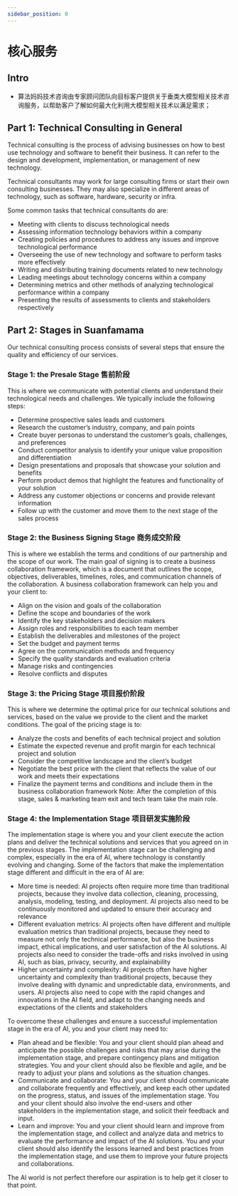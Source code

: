 ```yaml
---
sidebar_position: 0
---
```


# 核心服务
## Intro
* 算法妈妈技术咨询由专家顾问团队向目标客户提供关于垂类大模型相关技术咨询服务，以帮助客户了解如何最大化利用大模型相关技术以满足需求；

## Part 1: Technical Consulting in General
Technical consulting is the process of advising businesses on how to best use technology and software to benefit their business. It can refer to the design and development, implementation, or management of new technology.

Technical consultants may work for large consulting firms or start their own consulting businesses. They may also specialize in different areas of technology, such as software, hardware, security or infra.

Some common tasks that technical consultants do are:
* Meeting with clients to discuss technological needs
* Assessing information technology behaviors within a company
* Creating policies and procedures to address any issues and improve technological performance
* Overseeing the use of new technology and software to perform tasks more effectively
* Writing and distributing training documents related to new technology
* Leading meetings about technology concerns within a company
* Determining metrics and other methods of analyzing technological performance within a company
* Presenting the results of assessments to clients and stakeholders respectively

## Part 2: Stages in Suanfamama
Our technical consulting process consists of several steps that ensure the quality and efficiency of our services.

### Stage 1: the Presale Stage 售前阶段
This is where we communicate with potential clients and understand their technological needs and challenges. We typically include the following steps:
* Determine prospective sales leads and customers
* Research the customer’s industry, company, and pain points
* Create buyer personas to understand the customer’s goals, challenges, and preferences
* Conduct competitor analysis to identify your unique value proposition and differentiation
* Design presentations and proposals that showcase your solution and benefits
* Perform product demos that highlight the features and functionality of your solution
* Address any customer objections or concerns and provide relevant information
* Follow up with the customer and move them to the next stage of the sales process

### Stage 2: the Business Signing Stage 商务成交阶段
This is where we establish the terms and conditions of our partnership and the scope of our work. The main goal of signing is to create a business collaboration framework, which is a document that outlines the scope, objectives, deliverables, timelines, roles, and communication channels of the collaboration. A business collaboration framework can help you and your client to:
* Align on the vision and goals of the collaboration
* Define the scope and boundaries of the work
* Identify the key stakeholders and decision makers
* Assign roles and responsibilities to each team member
* Establish the deliverables and milestones of the project
* Set the budget and payment terms
* Agree on the communication methods and frequency
* Specify the quality standards and evaluation criteria
* Manage risks and contingencies
* Resolve conflicts and disputes

### Stage 3: the Pricing Stage 项目报价阶段
This is where we determine the optimal price for our technical solutions and services, based on the value we provide to the client and the market conditions. The goal of the pricing stage is to:
* Analyze the costs and benefits of each technical project and solution
* Estimate the expected revenue and profit margin for each technical project and solution
* Consider the competitive landscape and the client’s budget
* Negotiate the best price with the client that reflects the value of our work and meets their expectations
* Finalize the payment terms and conditions and include them in the business collaboration framework
Note: After the completion of this stage, sales & marketing team exit and tech team take the main role.

### Stage 4: the Implementation Stage 项目研发实施阶段
The implementation stage is where you and your client execute the action plans and deliver the technical solutions and services that you agreed on in the previous stages. The implementation stage can be challenging and complex, especially in the era of AI, where technology is constantly evolving and changing. Some of the factors that make the implementation stage different and difficult in the era of AI are:
* More time is needed: AI projects often require more time than traditional projects, because they involve data collection, cleaning, processing, analysis, modeling, testing, and deployment. AI projects also need to be continuously monitored and updated to ensure their accuracy and relevance
* Different evaluation metrics: AI projects often have different and multiple evaluation metrics than traditional projects, because they need to measure not only the technical performance, but also the business impact, ethical implications, and user satisfaction of the AI solutions. AI projects also need to consider the trade-offs and risks involved in using AI, such as bias, privacy, security, and explainability
* Higher uncertainty and complexity: AI projects often have higher uncertainty and complexity than traditional projects, because they involve dealing with dynamic and unpredictable data, environments, and users. AI projects also need to cope with the rapid changes and innovations in the AI field, and adapt to the changing needs and expectations of the clients and stakeholders

To overcome these challenges and ensure a successful implementation stage in the era of AI, you and your client may need to:
* Plan ahead and be flexible: You and your client should plan ahead and anticipate the possible challenges and risks that may arise during the implementation stage, and prepare contingency plans and mitigation strategies. You and your client should also be flexible and agile, and be ready to adjust your plans and solutions as the situation changes.
* Communicate and collaborate: You and your client should communicate and collaborate frequently and effectively, and keep each other updated on the progress, status, and issues of the implementation stage. You and your client should also involve the end-users and other stakeholders in the implementation stage, and solicit their feedback and input.
* Learn and improve: You and your client should learn and improve from the implementation stage, and collect and analyze data and metrics to evaluate the performance and impact of the AI solutions. You and your client should also identify the lessons learned and best practices from the implementation stage, and use them to improve your future projects and collaborations.

The AI world is not perfect therefore our aspiration is to help get it closer to that point.